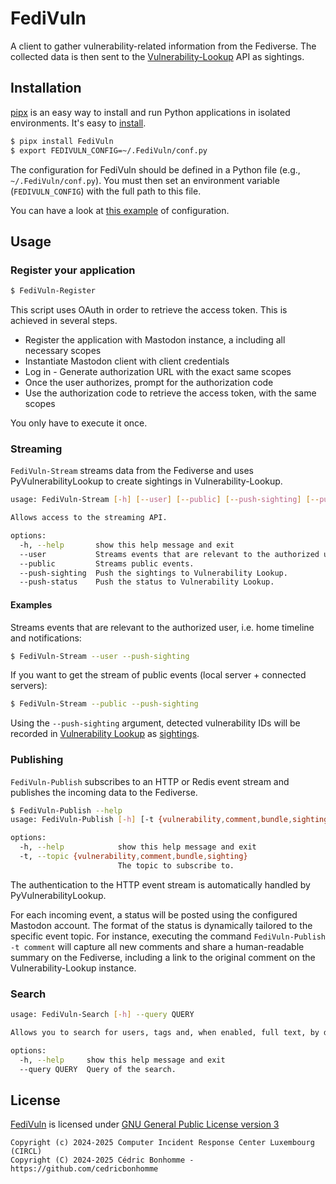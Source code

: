 # FediVuln

A client to gather vulnerability-related information from the Fediverse.
The collected data is then sent to the
[Vulnerability-Lookup](https://github.com/cve-search/vulnerability-lookup) API as sightings.


## Installation

[pipx](https://github.com/pypa/pipx) is an easy way to install and run Python applications in isolated environments.
It's easy to [install](https://github.com/pypa/pipx?tab=readme-ov-file#on-linux).

```bash
$ pipx install FediVuln
$ export FEDIVULN_CONFIG=~/.FediVuln/conf.py
```

The configuration for FediVuln should be defined in a Python file (e.g., ``~/.FediVuln/conf.py``).
You must then set an environment variable (``FEDIVULN_CONFIG``) with the full path to this file.

You can have a look at [this example](https://github.com/CIRCL/FediVuln/blob/main/fedivuln/conf_sample.py) of configuration.


## Usage

### Register your application

```bash
$ FediVuln-Register
```

This script uses OAuth in order to retrieve the access token. This is achieved in several steps.

- Register the application with Mastodon instance, a including all necessary scopes
- Instantiate Mastodon client with client credentials
- Log in - Generate authorization URL with the exact same scopes
- Once the user authorizes, prompt for the authorization code
- Use the authorization code to retrieve the access token, with the same scopes

You only have to execute it once.


### Streaming

``FediVuln-Stream`` streams data from the Fediverse and uses PyVulnerabilityLookup to create sightings in Vulnerability-Lookup.

```bash
usage: FediVuln-Stream [-h] [--user] [--public] [--push-sighting] [--push-status]

Allows access to the streaming API.

options:
  -h, --help       show this help message and exit
  --user           Streams events that are relevant to the authorized user, i.e. home timeline and notifications.
  --public         Streams public events.
  --push-sighting  Push the sightings to Vulnerability Lookup.
  --push-status    Push the status to Vulnerability Lookup.
```

#### Examples

Streams events that are relevant to the authorized user, i.e. home timeline and notifications:

```bash
$ FediVuln-Stream --user --push-sighting
```

If you want to get the stream of public events (local server + connected servers):

```bash
$ FediVuln-Stream --public --push-sighting
```

Using the ``--push-sighting`` argument, detected vulnerability IDs will be recorded in
[Vulnerability Lookup](https://github.com/cve-search/vulnerability-lookup) as
[sightings](https://vulnerability-lookup.readthedocs.io/en/latest/sightings.html).


### Publishing

``FediVuln-Publish`` subscribes to an HTTP or Redis event stream and publishes the incoming data to the Fediverse.

```bash
$ FediVuln-Publish --help
usage: FediVuln-Publish [-h] [-t {vulnerability,comment,bundle,sighting}]

options:
  -h, --help            show this help message and exit
  -t, --topic {vulnerability,comment,bundle,sighting}
                        The topic to subscribe to.
```

The authentication to the HTTP event stream is automatically handled by PyVulnerabilityLookup.

For each incoming event, a status will be posted using the configured Mastodon account.
The format of the status is dynamically tailored to the specific event topic.
For instance, executing the command ``FediVuln-Publish -t comment`` will capture all
new comments and share a human-readable summary on the Fediverse, including a link to the
original comment on the Vulnerability-Lookup instance.



### Search

```bash
usage: FediVuln-Search [-h] --query QUERY

Allows you to search for users, tags and, when enabled, full text, by default within your own posts and those you have interacted with.

options:
  -h, --help     show this help message and exit
  --query QUERY  Query of the search.
```



## License

[FediVuln](https://github.com/CIRCL/FediVuln) is licensed under
[GNU General Public License version 3](https://www.gnu.org/licenses/gpl-3.0.html)

~~~
Copyright (c) 2024-2025 Computer Incident Response Center Luxembourg (CIRCL)
Copyright (C) 2024-2025 Cédric Bonhomme - https://github.com/cedricbonhomme
~~~
